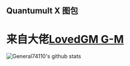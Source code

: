 ## Quantumult X 图包

# 来自大佬[LovedGM G-M](https://github.com/LovedGM/)

![General74110's github stats](https://github-readme-stats.vercel.app/api?username=General74110&show_icons=true&theme=vue-dark)
